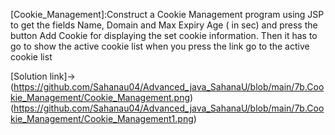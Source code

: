 [Cookie_Management]:Construct a Cookie Management program using JSP to get the fields Name, Domain and Max
Expiry Age ( in sec) and press the button Add Cookie for displaying the set cookie information. Then
it has to go to show the active cookie list when you press the link go to the active cookie list

[Solution link]->
(https://github.com/Sahanau04/Advanced_java_SahanaU/blob/main/7b.Cookie_Management/Cookie_Management.png)
(https://github.com/Sahanau04/Advanced_java_SahanaU/blob/main/7b.Cookie_Management/Cookie_Management1.png)
